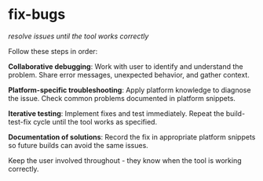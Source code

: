 # fix-bugs
*resolve issues until the tool works correctly*

Follow these steps in order:

**Collaborative debugging**: Work with user to identify and understand the problem. Share error messages, unexpected behavior, and gather context.

**Platform-specific troubleshooting**: Apply platform knowledge to diagnose the issue. Check common problems documented in platform snippets.

**Iterative testing**: Implement fixes and test immediately. Repeat the build-test-fix cycle until the tool works as specified.

**Documentation of solutions**: Record the fix in appropriate platform snippets so future builds can avoid the same issues.

Keep the user involved throughout - they know when the tool is working correctly.